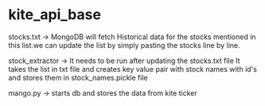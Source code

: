 # kite_api_base

stocks.txt -> MongoDB will fetch Historical data for the stocks mentioned in this list.we can update the list by simply pasting the stocks line by line.

stock_extractor -> 
It needs to be run after updating the stocks.txt file 
It takes the list in txt file and creates key value pair with stock names with id's and stores them in stock_names.pickle file


mango.py -> starts db and stores the data from kite ticker
